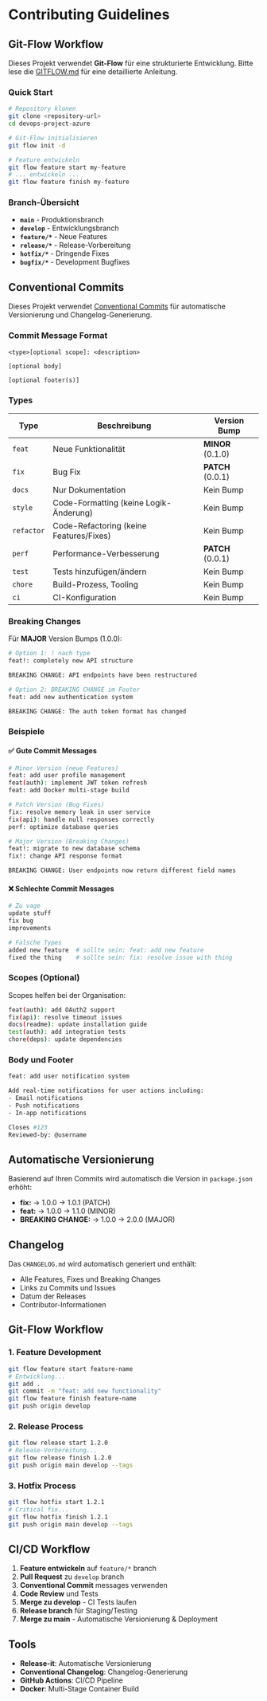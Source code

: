 # Contributing Guidelines

## Git-Flow Workflow

Dieses Projekt verwendet **Git-Flow** für eine strukturierte Entwicklung. Bitte lese die [GITFLOW.md](./GITFLOW.md) für eine detaillierte Anleitung.

### Quick Start

```bash
# Repository klonen
git clone <repository-url>
cd devops-project-azure

# Git-Flow initialisieren
git flow init -d

# Feature entwickeln
git flow feature start my-feature
# ... entwickeln ...
git flow feature finish my-feature
```

### Branch-Übersicht

- **`main`** - Produktionsbranch
- **`develop`** - Entwicklungsbranch
- **`feature/*`** - Neue Features
- **`release/*`** - Release-Vorbereitung
- **`hotfix/*`** - Dringende Fixes
- **`bugfix/*`** - Development Bugfixes

## Conventional Commits

Dieses Projekt verwendet [Conventional Commits](https://conventionalcommits.org/) für automatische Versionierung und Changelog-Generierung.

### Commit Message Format

```
<type>[optional scope]: <description>

[optional body]

[optional footer(s)]
```

### Types

| Type | Beschreibung | Version Bump |
|------|-------------|--------------|
| `feat` | Neue Funktionalität | **MINOR** (0.1.0) |
| `fix` | Bug Fix | **PATCH** (0.0.1) |
| `docs` | Nur Dokumentation | Kein Bump |
| `style` | Code-Formatting (keine Logik-Änderung) | Kein Bump |
| `refactor` | Code-Refactoring (keine Features/Fixes) | Kein Bump |
| `perf` | Performance-Verbesserung | **PATCH** (0.0.1) |
| `test` | Tests hinzufügen/ändern | Kein Bump |
| `chore` | Build-Prozess, Tooling | Kein Bump |
| `ci` | CI-Konfiguration | Kein Bump |

### Breaking Changes

Für **MAJOR** Version Bumps (1.0.0):

```bash
# Option 1: ! nach type
feat!: completely new API structure

BREAKING CHANGE: API endpoints have been restructured
```

```bash
# Option 2: BREAKING CHANGE im Footer
feat: add new authentication system

BREAKING CHANGE: The auth token format has changed
```

### Beispiele

#### ✅ Gute Commit Messages

```bash
# Minor Version (neue Features)
feat: add user profile management
feat(auth): implement JWT token refresh
feat: add Docker multi-stage build

# Patch Version (Bug Fixes)
fix: resolve memory leak in user service
fix(api): handle null responses correctly
perf: optimize database queries

# Major Version (Breaking Changes)
feat!: migrate to new database schema
fix!: change API response format

BREAKING CHANGE: User endpoints now return different field names
```

#### ❌ Schlechte Commit Messages

```bash
# Zu vage
update stuff
fix bug
improvements

# Falsche Types
added new feature  # sollte sein: feat: add new feature
fixed the thing    # sollte sein: fix: resolve issue with thing
```

### Scopes (Optional)

Scopes helfen bei der Organisation:

```bash
feat(auth): add OAuth2 support
fix(api): resolve timeout issues
docs(readme): update installation guide
test(auth): add integration tests
chore(deps): update dependencies
```

### Body und Footer

```bash
feat: add user notification system

Add real-time notifications for user actions including:
- Email notifications
- Push notifications
- In-app notifications

Closes #123
Reviewed-by: @username
```

## Automatische Versionierung

Basierend auf Ihren Commits wird automatisch die Version in `package.json` erhöht:

- **fix:** → 1.0.0 → 1.0.1 (PATCH)
- **feat:** → 1.0.0 → 1.1.0 (MINOR)  
- **BREAKING CHANGE:** → 1.0.0 → 2.0.0 (MAJOR)

## Changelog

Das `CHANGELOG.md` wird automatisch generiert und enthält:

- Alle Features, Fixes und Breaking Changes
- Links zu Commits und Issues
- Datum der Releases
- Contributor-Informationen

## Git-Flow Workflow

### 1. Feature Development
```bash
git flow feature start feature-name
# Entwicklung...
git add .
git commit -m "feat: add new functionality"
git flow feature finish feature-name
git push origin develop
```

### 2. Release Process
```bash
git flow release start 1.2.0
# Release-Vorbereitung...
git flow release finish 1.2.0
git push origin main develop --tags
```

### 3. Hotfix Process
```bash
git flow hotfix start 1.2.1
# Critical fix...
git flow hotfix finish 1.2.1
git push origin main develop --tags
```

## CI/CD Workflow

1. **Feature entwickeln** auf `feature/*` branch
2. **Pull Request** zu `develop` branch
3. **Conventional Commit** messages verwenden
4. **Code Review** und Tests
5. **Merge zu develop** - CI Tests laufen
6. **Release branch** für Staging/Testing
7. **Merge zu main** - Automatische Versionierung & Deployment

## Tools

- **Release-it**: Automatische Versionierung
- **Conventional Changelog**: Changelog-Generierung
- **GitHub Actions**: CI/CD Pipeline
- **Docker**: Multi-Stage Container Build

